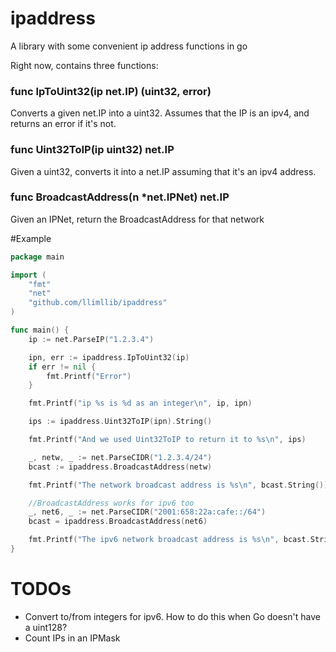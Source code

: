 ipaddress
=========

A library with some convenient ip address functions in go

Right now, contains three functions:

### func IpToUint32(ip net.IP) (uint32, error)

Converts a given net.IP into a uint32. Assumes that the IP is an ipv4, and returns an error if it's not.

### func Uint32ToIP(ip uint32) net.IP

Given a uint32, converts it into a net.IP assuming that it's an ipv4 address.

### func BroadcastAddress(n \*net.IPNet) net.IP

Given an IPNet, return the BroadcastAddress for that network

#Example

```go
package main

import (
    "fmt"
    "net"
    "github.com/llimllib/ipaddress"
)

func main() {
	ip := net.ParseIP("1.2.3.4")

	ipn, err := ipaddress.IpToUint32(ip)
	if err != nil {
		fmt.Printf("Error")
	}

	fmt.Printf("ip %s is %d as an integer\n", ip, ipn)

	ips := ipaddress.Uint32ToIP(ipn).String()

	fmt.Printf("And we used Uint32ToIP to return it to %s\n", ips)

	_, netw, _ := net.ParseCIDR("1.2.3.4/24")
	bcast := ipaddress.BroadcastAddress(netw)

	fmt.Printf("The network broadcast address is %s\n", bcast.String())

	//BroadcastAddress works for ipv6 too
	_, net6, _ := net.ParseCIDR("2001:658:22a:cafe::/64")
	bcast = ipaddress.BroadcastAddress(net6)

	fmt.Printf("The ipv6 network broadcast address is %s\n", bcast.String())
}
```

# TODOs

* Convert to/from integers for ipv6. How to do this when Go doesn't have a uint128?
* Count IPs in an IPMask
